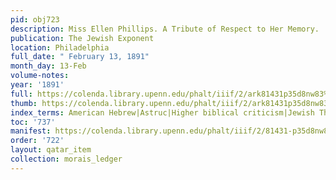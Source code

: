 ```yaml
---
pid: obj723
description: Miss Ellen Phillips. A Tribute of Respect to Her Memory.
publication: The Jewish Exponent
location: Philadelphia
full_date: " February 13, 1891"
month_day: 13-Feb
volume-notes:
year: '1891'
full: https://colenda.library.upenn.edu/phalt/iiif/2/ark81431p35d8nw83%2FSHA256E-s9141882--6d6f179436d6f98afeb6807a61fb521640bb8ff919162d8cd7426929e61068d1.jpeg/full/3500,/0/default.jpg
thumb: https://colenda.library.upenn.edu/phalt/iiif/2/ark81431p35d8nw83%2FSHA256E-s9141882--6d6f179436d6f98afeb6807a61fb521640bb8ff919162d8cd7426929e61068d1.jpeg/full/!200,200/0/default.jpg
index_terms: American Hebrew|Astruc|Higher biblical criticism|Jewish Theological Seminary
toc: '737'
manifest: https://colenda.library.upenn.edu/phalt/iiif/2/81431-p35d8nw83/manifest
order: '722'
layout: qatar_item
collection: morais_ledger
---
```

